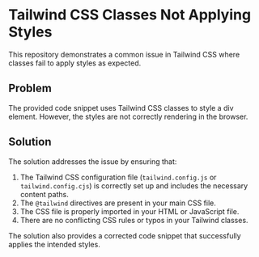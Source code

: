 # Tailwind CSS Classes Not Applying Styles

This repository demonstrates a common issue in Tailwind CSS where classes fail to apply styles as expected.

## Problem

The provided code snippet uses Tailwind CSS classes to style a div element. However, the styles are not correctly rendering in the browser.

## Solution

The solution addresses the issue by ensuring that:

1. The Tailwind CSS configuration file (`tailwind.config.js` or `tailwind.config.cjs`) is correctly set up and includes the necessary content paths.
2. The `@tailwind` directives are present in your main CSS file.
3. The CSS file is properly imported in your HTML or JavaScript file.
4. There are no conflicting CSS rules or typos in your Tailwind classes.

The solution also provides a corrected code snippet that successfully applies the intended styles.
